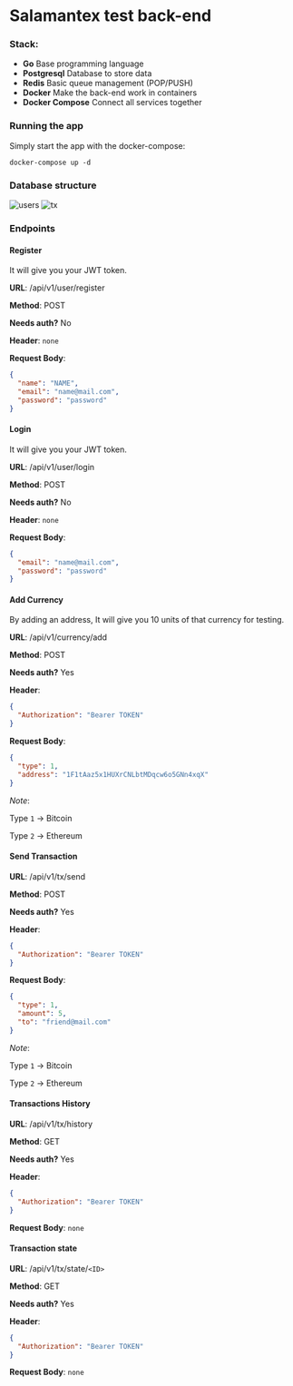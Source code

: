 # Salamantex test back-end

### Stack:

- **Go** Base programming language
- **Postgresql** Database to store data
- **Redis** Basic queue management (POP/PUSH)
- **Docker** Make the back-end work in containers
- **Docker Compose** Connect all services together

### Running the app

Simply start the app with the docker-compose:

```shell script
docker-compose up -d
```

### Database structure
![users](https://user-images.githubusercontent.com/16473040/64076211-2c03eb00-ccd7-11e9-90dd-9a5ffd64a659.png)
![tx](https://user-images.githubusercontent.com/16473040/64076217-3b833400-ccd7-11e9-803d-4d74962a20c7.png)

### Endpoints

#### Register

It will give you your JWT token.

**URL**: /api/v1/user/register

**Method**: POST

**Needs auth?** No

**Header**: `none`

**Request Body**:

```json
{
  "name": "NAME",
  "email": "name@mail.com",
  "password": "password"
}
```


#### Login

It will give you your JWT token.

**URL**: /api/v1/user/login

**Method**: POST

**Needs auth?** No

**Header**: `none`

**Request Body**:

```json
{
  "email": "name@mail.com",
  "password": "password"
}
```


#### Add Currency

By adding an address, It will give you 10 units of that currency for testing.

**URL**: /api/v1/currency/add

**Method**: POST

**Needs auth?** Yes

**Header**:

```json
{
  "Authorization": "Bearer TOKEN"
}
```

**Request Body**:

```json
{
  "type": 1,
  "address": "1F1tAaz5x1HUXrCNLbtMDqcw6o5GNn4xqX"
}
```

*Note*:

Type `1` -> Bitcoin

Type `2` -> Ethereum


#### Send Transaction

**URL**: /api/v1/tx/send

**Method**: POST

**Needs auth?** Yes

**Header**:

```json
{
  "Authorization": "Bearer TOKEN"
}
```

**Request Body**:

```json
{
  "type": 1,
  "amount": 5,
  "to": "friend@mail.com"
}
```

*Note*: 

Type `1` -> Bitcoin

Type `2` -> Ethereum


#### Transactions History

**URL**: /api/v1/tx/history

**Method**: GET

**Needs auth?** Yes

**Header**:

```json
{
  "Authorization": "Bearer TOKEN"
}
```

**Request Body**: `none`


#### Transaction state

**URL**: /api/v1/tx/state/`<ID>`

**Method**: GET

**Needs auth?** Yes

**Header**:

```json
{
  "Authorization": "Bearer TOKEN"
}
```

**Request Body**: `none`